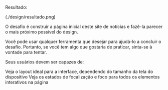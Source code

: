 Resultado:

(./design/resultado.png)

O desafio é construir a página inicial deste site de notícias e fazê-la parecer o mais próximo possível do design.

Você pode usar qualquer ferramenta que desejar para ajudá-lo a concluir o desafio. Portanto, se você tem algo que gostaria de praticar, sinta-se à vontade para tentar.

Seus usuários devem ser capazes de:

Veja o layout ideal para a interface, dependendo do tamanho da tela do dispositivo
Veja os estados de focalização e foco para todos os elementos interativos na página
